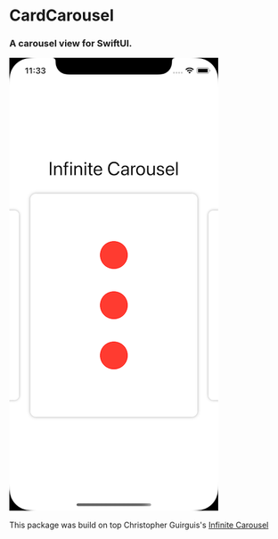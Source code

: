 # CardCarousel
### A carousel view for SwiftUI.

![Demo Image](https://github.com/bkeys818/CardCarousel/blob/main/Demo%20Resources/BasicCarousel.png)

This package was build on top Christopher Guirguis's [Infinite Carousel](https://www.youtube.com/watch?v=fB5MzDD1PZI)

